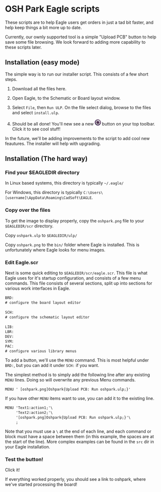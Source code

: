# OSH Park Eagle scripts

These scripts are to help Eagle users get orders in just a tad bit faster, and help keep things a bit more up to date.

Currently, our ownly supported tool is a simple "Upload PCB" button to help save some file browsing. We look forward to adding more capability to these scripts later.


## Installation (easy mode)

The simple way is to run our installer script. This consists of a few short steps. 

1. Download all the files here. 

2. Open Eagle, to the Schematic or Board layout window. 

3. Select `File`, then `Run ULP`. On the file select dialog, browse to the files and select `install.ulp`.

4. Should be all done! You'll new see a new ![](oshpark.png) button on your top toolbar. Click it to see cool stuff!

In the future, we'll be adding improvements to the script to add cool new feautures. The installer will help with upgrading.


## Installation (The hard way)

### Find your $EAGLEDIR directory

In Linux based systems, this directory is typically `~/.eagle/`

For Windows, this directory is typically `C:\Users\[username]\AppData\Roaming\CadSoft\EAGLE`. 

### Copy over the files

To get the image to display properly, copy the `oshpark.png` file to your `$EAGLEDIR/scr` directory.


Copy `oshpark.ulp` to `$EAGLEDIR/ulp/`

Copy `oshpark.png` to the `bin/` folder where Eagle is installed. This is unfortunately where Eagle looks for menu images. 

### Edit Eagle.scr

Next is some quick editing to `$EAGLEDIR/scr/eagle.scr`. This file is what Eagle uses for it's startup configuration, and consists of a few menu commands. This file consists of several sections, split up into sections for various work interfaces in Eagle.

```
BRD:
# configure the board layout editor

SCH:
# configure the schematic layout editor

LIB:
LBR:
DEV:
SYM:
PAC:
# configure various library menus
```

To add a button, we'll use the `MENU` command. This is most helpful under `BRD:`, but you can add it under `SCH:` if you want. 

The simplest method is to simply add the following line after any existing `MENU` lines. Doing so will overwrite any previous Menu commands.

```
MENU ' [oshpark.png]Oshpark{Upload PCB: Run oshpark.ulp;}'
```

If you have other `MENU` items want to use, you can add it to the existing line.

```
MENU 'Text1:action1;'\
     'Text2:action2;'\
     '[oshpark.png]Oshpark{Upload PCB: Run oshpark.ulp;}'\
     ;
```
Note that you must use a `\` at the end of each line, and each command or block must have a space between them (in this example, the spaces are at the start of the line). More complex examples can be found in the `src` dir in your Eagle installation.

### Test the button!

Click it! 

If everything worked properly, you should see a link to oshpark, where we've started processing the board!
